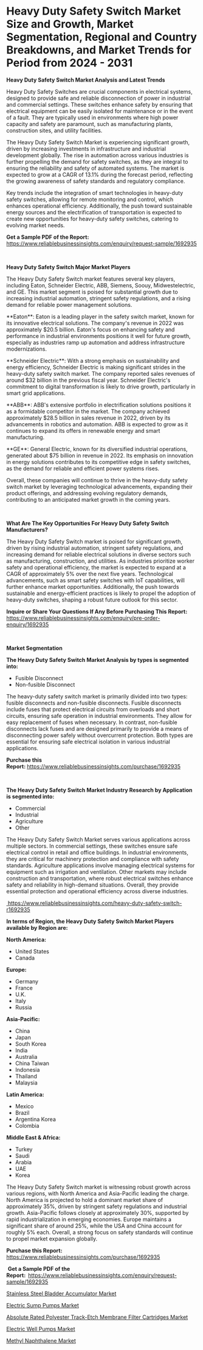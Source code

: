 <p><h1>Heavy Duty Safety Switch Market Size and Growth, Market Segmentation, Regional and Country Breakdowns, and Market Trends for Period from 2024 -  2031</h1></p><p><strong>Heavy Duty Safety Switch Market Analysis and Latest Trends</strong></p>
<p><p>Heavy Duty Safety Switches are crucial components in electrical systems, designed to provide safe and reliable disconnection of power in industrial and commercial settings. These switches enhance safety by ensuring that electrical equipment can be easily isolated for maintenance or in the event of a fault. They are typically used in environments where high power capacity and safety are paramount, such as manufacturing plants, construction sites, and utility facilities.</p><p>The Heavy Duty Safety Switch Market is experiencing significant growth, driven by increasing investments in infrastructure and industrial development globally. The rise in automation across various industries is further propelling the demand for safety switches, as they are integral to ensuring the reliability and safety of automated systems. The market is expected to grow at a CAGR of 13.1% during the forecast period, reflecting the growing awareness of safety standards and regulatory compliance.</p><p>Key trends include the integration of smart technologies in heavy-duty safety switches, allowing for remote monitoring and control, which enhances operational efficiency. Additionally, the push toward sustainable energy sources and the electrification of transportation is expected to create new opportunities for heavy-duty safety switches, catering to evolving market needs.</p></p>
<p><strong>Get a Sample PDF of the Report:&nbsp;</strong> <a href="https://www.reliablebusinessinsights.com/enquiry/request-sample/1692935?utm_campaign=41&utm_medium=2&utm_source=Github&utm_content=ia&utm_term=20102024&utm_id=heavy-duty-safety-switch">https://www.reliablebusinessinsights.com/enquiry/request-sample/1692935</a></p>
<p>&nbsp;</p>
<p><strong>Heavy Duty Safety Switch Major Market Players</strong></p>
<p><p>The Heavy Duty Safety Switch market features several key players, including Eaton, Schneider Electric, ABB, Siemens, Soouy, Midwestelectric, and GE. This market segment is poised for substantial growth due to increasing industrial automation, stringent safety regulations, and a rising demand for reliable power management solutions.</p><p>**Eaton**: Eaton is a leading player in the safety switch market, known for its innovative electrical solutions. The company's revenue in 2022 was approximately $20.5 billion. Eaton's focus on enhancing safety and performance in industrial environments positions it well for future growth, especially as industries ramp up automation and address infrastructure modernizations.</p><p>**Schneider Electric**: With a strong emphasis on sustainability and energy efficiency, Schneider Electric is making significant strides in the heavy-duty safety switch market. The company reported sales revenues of around $32 billion in the previous fiscal year. Schneider Electric's commitment to digital transformation is likely to drive growth, particularly in smart grid applications.</p><p>**ABB**: ABB's extensive portfolio in electrification solutions positions it as a formidable competitor in the market. The company achieved approximately $28.5 billion in sales revenue in 2022, driven by its advancements in robotics and automation. ABB is expected to grow as it continues to expand its offers in renewable energy and smart manufacturing.</p><p>**GE**: General Electric, known for its diversified industrial operations, generated about $75 billion in revenue in 2022. Its emphasis on innovation in energy solutions contributes to its competitive edge in safety switches, as the demand for reliable and efficient power systems rises.</p><p>Overall, these companies will continue to thrive in the heavy-duty safety switch market by leveraging technological advancements, expanding their product offerings, and addressing evolving regulatory demands, contributing to an anticipated market growth in the coming years.</p></p>
<p>&nbsp;</p>
<p><strong>What Are The Key Opportunities For Heavy Duty Safety Switch Manufacturers?</strong></p>
<p><p>The Heavy Duty Safety Switch market is poised for significant growth, driven by rising industrial automation, stringent safety regulations, and increasing demand for reliable electrical solutions in diverse sectors such as manufacturing, construction, and utilities. As industries prioritize worker safety and operational efficiency, the market is expected to expand at a CAGR of approximately 5% over the next five years. Technological advancements, such as smart safety switches with IoT capabilities, will further enhance market opportunities. Additionally, the push towards sustainable and energy-efficient practices is likely to propel the adoption of heavy-duty switches, shaping a robust future outlook for this sector.</p></p>
<p><strong>Inquire or Share Your Questions If Any Before Purchasing This Report:</strong> <a href="https://www.reliablebusinessinsights.com/enquiry/pre-order-enquiry/1692935?utm_campaign=41&utm_medium=2&utm_source=Github&utm_content=ia&utm_term=20102024&utm_id=heavy-duty-safety-switch">https://www.reliablebusinessinsights.com/enquiry/pre-order-enquiry/1692935</a></p>
<p>&nbsp;</p>
<p><strong>Market Segmentation</strong></p>
<p><strong>The Heavy Duty Safety Switch Market Analysis by types is segmented into:</strong></p>
<p><ul><li>Fusible Disconnect</li><li>Non-fusible Disconnect</li></ul></p>
<p><p>The heavy-duty safety switch market is primarily divided into two types: fusible disconnects and non-fusible disconnects. Fusible disconnects include fuses that protect electrical circuits from overloads and short circuits, ensuring safe operation in industrial environments. They allow for easy replacement of fuses when necessary. In contrast, non-fusible disconnects lack fuses and are designed primarily to provide a means of disconnecting power safely without overcurrent protection. Both types are essential for ensuring safe electrical isolation in various industrial applications.</p></p>
<p><strong>Purchase this Report:&nbsp;</strong><a href="https://www.reliablebusinessinsights.com/purchase/1692935?utm_campaign=41&utm_medium=2&utm_source=Github&utm_content=ia&utm_term=20102024&utm_id=heavy-duty-safety-switch">https://www.reliablebusinessinsights.com/purchase/1692935</a></p>
<p>&nbsp;</p>
<p><strong>The Heavy Duty Safety Switch Market Industry Research by Application is segmented into:</strong></p>
<p><ul><li>Commercial</li><li>Industrial</li><li>Agriculture</li><li>Other</li></ul></p>
<p><p>The Heavy Duty Safety Switch Market serves various applications across multiple sectors. In commercial settings, these switches ensure safe electrical control in retail and office buildings. In industrial environments, they are critical for machinery protection and compliance with safety standards. Agriculture applications involve managing electrical systems for equipment such as irrigation and ventilation. Other markets may include construction and transportation, where robust electrical switches enhance safety and reliability in high-demand situations. Overall, they provide essential protection and operational efficiency across diverse industries.</p></p>
<p><a href="https://www.reliablebusinessinsights.com/heavy-duty-safety-switch-r1692935?utm_campaign=41&utm_medium=2&utm_source=Github&utm_content=ia&utm_term=20102024&utm_id=heavy-duty-safety-switch">&nbsp;https://www.reliablebusinessinsights.com/heavy-duty-safety-switch-r1692935</a></p>
<p><strong>In terms of Region, the Heavy Duty Safety Switch Market Players available by Region are:</strong></p>
<p>
    <p> <strong> North America: </strong>
        <ul>
            <li>United States</li>
            <li>Canada</li>
        </ul>
        </p> 
    <p> <strong> Europe: </strong>
        <ul>
            <li>Germany</li>
            <li>France</li>
            <li>U.K.</li>
            <li>Italy</li>
            <li>Russia</li>
        </ul>
        </p> 
    <p> <strong> Asia-Pacific: </strong>
        <ul>
            <li>China</li>
            <li>Japan</li>
            <li>South Korea</li>
            <li>India</li>
            <li>Australia</li>
            <li>China Taiwan</li>
            <li>Indonesia</li>
            <li>Thailand</li>
            <li>Malaysia</li>
        </ul>
        </p> 
    <p> <strong> Latin America: </strong>
        <ul>
            <li>Mexico</li>
            <li>Brazil</li>
            <li>Argentina Korea</li>
            <li>Colombia</li>
        </ul>
        </p> 
    <p> <strong> Middle East & Africa: </strong>
        <ul>
            <li>Turkey</li>
            <li>Saudi</li>
            <li>Arabia</li>
            <li>UAE</li>
            <li>Korea</li>
        </ul>
    </p>
    </p>
<p><p>The Heavy Duty Safety Switch market is witnessing robust growth across various regions, with North America and Asia-Pacific leading the charge. North America is projected to hold a dominant market share of approximately 35%, driven by stringent safety regulations and industrial growth. Asia-Pacific follows closely at approximately 30%, supported by rapid industrialization in emerging economies. Europe maintains a significant share of around 25%, while the USA and China account for roughly 5% each. Overall, a strong focus on safety standards will continue to propel market expansion globally.</p></p>
<p><strong>Purchase this Report: </strong><a href="https://www.reliablebusinessinsights.com/purchase/1692935?utm_campaign=41&utm_medium=2&utm_source=Github&utm_content=ia&utm_term=20102024&utm_id=heavy-duty-safety-switch">https://www.reliablebusinessinsights.com/purchase/1692935</a></p>
<p>&nbsp;<strong>Get a Sample PDF of the Report:&nbsp;&nbsp;</strong><a href="https://www.reliablebusinessinsights.com/enquiry/request-sample/1692935?utm_campaign=41&utm_medium=2&utm_source=Github&utm_content=ia&utm_term=20102024&utm_id=heavy-duty-safety-switch">https://www.reliablebusinessinsights.com/enquiry/request-sample/1692935</a></p>
<p><strong></strong></p>
<p><p><a href="https://github.com/WayneGriffin411/Market-Research-Report-List-1/blob/main/stainless-steel-bladder-accumulator-market.md?utm_campaign=41&utm_medium=2&utm_source=Github&utm_content=ia&utm_term=20102024&utm_id=heavy-duty-safety-switch">Stainless Steel Bladder Accumulator Market</a></p><p><a href="https://issuu.com/reportprime-2/docs/electric-sump-pumps-market-size-203_59b6c4c6e9235d?utm_campaign=41&utm_medium=2&utm_source=Github&utm_content=ia&utm_term=20102024&utm_id=heavy-duty-safety-switch">Electric Sump Pumps Market</a></p><p><a href="https://github.com/maximinauago/Market-Research-Report-List-1/blob/main/absolute-rated-polyester-track-etch-membrane-filter-cartridges-market.md?utm_campaign=41&utm_medium=2&utm_source=Github&utm_content=ia&utm_term=20102024&utm_id=heavy-duty-safety-switch">Absolute Rated Polyester Track-Etch Membrane Filter Cartridges Market</a></p><p><a href="https://issuu.com/reportprime-2/docs/electric-well-pumps-market-size-203_7193e025185d6a?utm_campaign=41&utm_medium=2&utm_source=Github&utm_content=ia&utm_term=20102024&utm_id=heavy-duty-safety-switch">Electric Well Pumps Market</a></p><p><a href="https://medium.com/@simonenappsy3my/market-dynamics-and-future-trends-in-the-global-methyl-naphthalene-market-sector-forecasted-for-7d03702d97b9?postPublishedType=repub&utm_campaign=41&utm_medium=2&utm_source=Github&utm_content=ia&utm_term=20102024&utm_id=heavy-duty-safety-switch">Methyl Naphthalene Market</a></p></p>